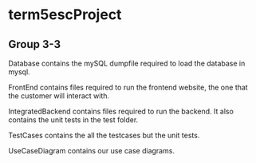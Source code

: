 # term5escProject
## Group 3-3

Database contains the mySQL dumpfile required to load the database in mysql.

FrontEnd contains files required to run the frontend website, the one that the customer will interact with.

IntegratedBackend contains files required to run the backend. It also contains the unit tests in the test folder.

TestCases contains the all the testcases but the unit tests.

UseCaseDiagram contains our use case diagrams.
